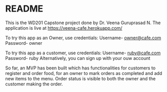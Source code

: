 # README

This is the WD201 Capstone project done by Dr. Veena Guruprasad N.
The application is live at https://veena-cafe.herokuapp.com/

To try this app as an Owner, use credentials:
Username- owner@cafe.com
Password- owner

To try this app as a customer, use credentials:
Username- ruby@cafe.com
Password- ruby
Alternatively, you can sign up with your ouw account

So far, an MVP has been built which has functionalities for customers to register and order food, for an owner to mark orders as completed and add new items to the menu. Order status is visible to both the owner and the customer making the order.
